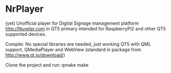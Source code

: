 # NrPlayer

(yet) Unofficial player for Digital Signage management platform http://Nuvelar.com in QT5 primary intended for RaspberryPi2 and other QT5 supported devices. 

Compile:
No special libraries are needed, just working QT5 with QML support, QMediaPlayer and WebView (standard in package from http://www.qt.io/download/)

Clone the project and run:
qmake
make
